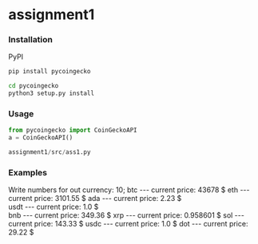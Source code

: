 # assignment1

### Installation
PyPI
```bash
pip install pycoingecko
```

```bash
cd pycoingecko
python3 setup.py install
```
### Usage

```python
from pycoingecko import CoinGeckoAPI
a = CoinGeckoAPI()

assignment1/src/ass1.py
```
### Examples

Write numbers for out currency: 10;
btc --- current price:   43678 $
eth --- current price:   3101.55 $
ada --- current price:   2.23 $   
usdt --- current price:   1.0 $   
bnb --- current price:   349.36 $
xrp --- current price:   0.958601 $
sol --- current price:   143.33 $
usdc --- current price:   1.0 $
dot --- current price:   29.22 $



